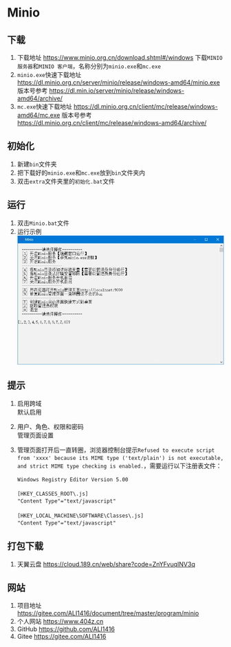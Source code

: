 # Minio

## 下载

1. 下载地址 <https://www.minio.org.cn/download.shtml#/windows> 下载`MINIO 服务器`和`MINIO 客户端`，名称分别为`minio.exe`和`mc.exe`
2. `minio.exe`快速下载地址 <https://dl.minio.org.cn/server/minio/release/windows-amd64/minio.exe> 版本号参考 <https://dl.min.io/server/minio/release/windows-amd64/archive/>
3. `mc.exe`快速下载地址 <https://dl.minio.org.cn/client/mc/release/windows-amd64/mc.exe> 版本号参考 <https://dl.minio.org.cn/client/mc/release/windows-amd64/archive/>

## 初始化

1. 新建`bin`文件夹
2. 把下载好的`minio.exe`和`mc.exe`放到`bin`文件夹内
3. 双击`extra`文件夹里的`初始化.bat`文件

## 运行

1. 双击`Minio.bat`文件
2. 运行示例  
![运行示例](img/运行示例.jpg)

## 提示

1. 启用跨域  
   默认启用
2. 用户、角色、权限和密码  
   管理页面设置
3. 管理页面打开后一直转圈，浏览器控制台提示`Refused to execute script from 'xxxx' because its MIME type ('text/plain') is not executable, and strict MIME type checking is enabled.`，需要运行以下注册表文件：

   ```txt
   Windows Registry Editor Version 5.00

   [HKEY_CLASSES_ROOT\.js]
   "Content Type"="text/javascript"

   [HKEY_LOCAL_MACHINE\SOFTWARE\Classes\.js]
   "Content Type"="text/javascript"
   ```

## 打包下载

1. 天翼云盘 <https://cloud.189.cn/web/share?code=ZnYFvuqINV3q>

## 网站

1. 项目地址 <https://gitee.com/ALI1416/document/tree/master/program/minio>
2. 个人网站 <https://www.404z.cn>
3. GitHub <https://github.com/ALI1416>
4. Gitee <https://gitee.com/ALI1416>

